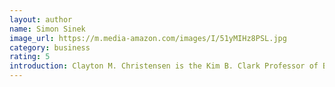 ```yaml
---
layout: author
name: Simon Sinek
image_url: https://m.media-amazon.com/images/I/51yMIHz8PSL.jpg
category: business
rating: 5
introduction: Clayton M. Christensen is the Kim B. Clark Professor of Business Administration at the Harvard Business School. In addition to his most recent book, Competing Against Luck, he is the author of nine books, including several New York Times bestsellers — The Innovator's Dilemma, The Innovator's Solution, Disrupting Class, and and most recently How Will You Measure Your Life?. Christensen is the co-founder of Innosight, a growth-strategy consultancy; Rose Park Advisors, an investment firm; and the Christensen Institute, a non-profit think tank. In 2011 and 2013, he was named the world’s most influential business thinker by Thinkers50.
---
```

